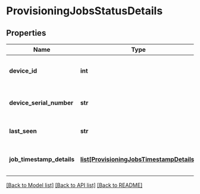 # ProvisioningJobsStatusDetails

## Properties
Name | Type | Description | Notes
------------ | ------------- | ------------- | -------------
**device_id** | **int** | Gets or sets the unique Device Identifier. | [optional] 
**device_serial_number** | **str** | Gets or sets the Device Serial Number. | [optional] 
**last_seen** | **str** | Gets or sets device Last Seen Date. | [optional] 
**job_timestamp_details** | [**list[ProvisioningJobsTimestampDetails]**](ProvisioningJobsTimestampDetails.md) | Gets or sets device Job Status Details. | [optional] 

[[Back to Model list]](../README.md#documentation-for-models) [[Back to API list]](../README.md#documentation-for-api-endpoints) [[Back to README]](../README.md)



